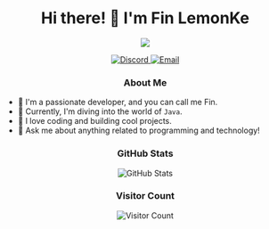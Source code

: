 <h1 align="center">Hi there! 👋 I'm Fin LemonKe</h1>

<p align="center">
  <img src="/assets/github.gif">
</p>

<p align="center">
  <a href="https://discord.com/users/finlemonke">
    <img src="https://img.shields.io/badge/Discord-finlemonke-7289DA?style=for-the-badge&logo=discord&logoColor=white" alt="Discord">
  </a>
  <a href="mailto:your.email@example.com">
    <img src="https://img.shields.io/badge/Email-Email%20Me-blue?style=for-the-badge&logo=gmail&logoColor=white" alt="Email">
  </a>
</p>

<h3 align="center">About Me</h3>

- 🦄 I'm a passionate developer, and you can call me Fin.
- 🌱 Currently, I'm diving into the world of `Java`.
- 🚀 I love coding and building cool projects.
- 🤖 Ask me about anything related to programming and technology!

<h3 align="center">GitHub Stats</h3>

<p align="center">
  <img src="https://github-readme-stats.vercel.app/api?username=FinLemonKe&show_icons=true&count_private=true&theme=dark" alt="GitHub Stats">
</p>

<h3 align="center">Visitor Count</h3>

<p align="center">
  <img src="https://count.getloli.com/get/@FinLemonKe" alt="Visitor Count">
</p>
